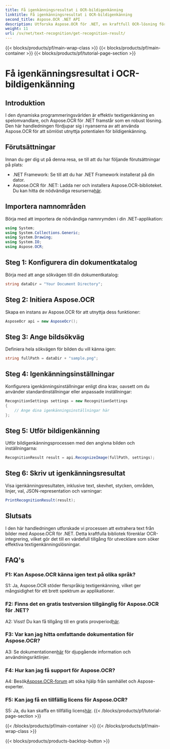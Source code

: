 ```yaml
---
title: Få igenkänningsresultat i OCR-bildigenkänning
linktitle: Få igenkänningsresultat i OCR-bildigenkänning
second_title: Aspose.OCR .NET API
description: Utforska Aspose.OCR för .NET, en kraftfull OCR-lösning för sömlös textigenkänning i bilder.
weight: 11
url: /sv/net/text-recognition/get-recognition-result/
---
```


{{< blocks/products/pf/main-wrap-class >}}
{{< blocks/products/pf/main-container >}}
{{< blocks/products/pf/tutorial-page-section >}}

# Få igenkänningsresultat i OCR-bildigenkänning

## Introduktion

I den dynamiska programmeringsvärlden är effektiv textigenkänning en spelomvandlare, och Aspose.OCR för .NET framstår som en robust lösning. Den här handledningen fördjupar sig i nyanserna av att använda Aspose.OCR för att sömlöst utnyttja potentialen för bildigenkänning.

## Förutsättningar

Innan du ger dig ut på denna resa, se till att du har följande förutsättningar på plats:

- .NET Framework: Se till att du har .NET Framework installerat på din dator.
-  Aspose.OCR för .NET: Ladda ner och installera Aspose.OCR-biblioteket. Du kan hitta de nödvändiga resurserna[här](https://releases.aspose.com/ocr/net/).

## Importera namnområden

Börja med att importera de nödvändiga namnrymden i din .NET-applikation:

```csharp
using System;
using System.Collections.Generic;
using System.Drawing;
using System.IO;
using Aspose.OCR;
```

## Steg 1: Konfigurera din dokumentkatalog

Börja med att ange sökvägen till din dokumentkatalog:

```csharp
string dataDir = "Your Document Directory";
```

## Steg 2: Initiera Aspose.OCR

Skapa en instans av Aspose.OCR för att utnyttja dess funktioner:

```csharp
AsposeOcr api = new AsposeOcr();
```

## Steg 3: Ange bildsökväg

Definiera hela sökvägen för bilden du vill känna igen:

```csharp
string fullPath = dataDir + "sample.png";
```

## Steg 4: Igenkänningsinställningar

Konfigurera igenkänningsinställningar enligt dina krav, oavsett om du använder standardinställningar eller anpassade inställningar:

```csharp
RecognitionSettings settings = new RecognitionSettings
{
    // Ange dina igenkänningsinställningar här
};
```

## Steg 5: Utför bildigenkänning

Utför bildigenkänningsprocessen med den angivna bilden och inställningarna:

```csharp
RecognitionResult result = api.RecognizeImage(fullPath, settings);
```

## Steg 6: Skriv ut igenkänningsresultat

Visa igenkänningsresultaten, inklusive text, skevhet, stycken, områden, linjer, val, JSON-representation och varningar:

```csharp
PrintRecognitionResult(result);
```

## Slutsats

I den här handledningen utforskade vi processen att extrahera text från bilder med Aspose.OCR för .NET. Detta kraftfulla bibliotek förenklar OCR-integrering, vilket gör det till en värdefull tillgång för utvecklare som söker effektiva textigenkänningslösningar.

## FAQ's

### F1: Kan Aspose.OCR känna igen text på olika språk?

S1: Ja, Aspose.OCR stöder flerspråkig textigenkänning, vilket ger mångsidighet för ett brett spektrum av applikationer.

### F2: Finns det en gratis testversion tillgänglig för Aspose.OCR för .NET?

 A2: Visst! Du kan få tillgång till en gratis provperiod[här](https://releases.aspose.com/).

### F3: Var kan jag hitta omfattande dokumentation för Aspose.OCR?

 A3: Se dokumentationen[här](https://reference.aspose.com/ocr/net/) för djupgående information och användningsriktlinjer.

### F4: Hur kan jag få support för Aspose.OCR?

 A4: Besök[Aspose.OCR-forum](https://forum.aspose.com/c/ocr/16) att söka hjälp från samhället och Aspose-experter.

### F5: Kan jag få en tillfällig licens för Aspose.OCR?

 S5: Ja, du kan skaffa en tillfällig licens[här](https://purchase.aspose.com/temporary-license/).
{{< /blocks/products/pf/tutorial-page-section >}}

{{< /blocks/products/pf/main-container >}}
{{< /blocks/products/pf/main-wrap-class >}}

{{< blocks/products/products-backtop-button >}}
